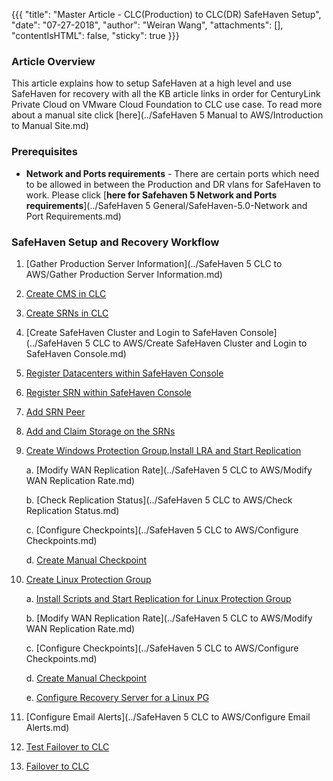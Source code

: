 {{{
  "title": "Master Article - CLC(Production) to CLC(DR) SafeHaven Setup",
  "date": "07-27-2018",
  "author": "Weiran Wang",
  "attachments": [],
  "contentIsHTML": false,
  "sticky": true
}}}

### Article Overview
This article explains how to setup SafeHaven at a high level and use SafeHaven for recovery with all the KB article links in order for CenturyLink Private Cloud on VMware Cloud Foundation to CLC use case. To read more about a manual site click [here](../SafeHaven 5 Manual to AWS/Introduction to Manual Site.md)

### Prerequisites
* **Network and Ports requirements** - There are certain ports which need to be allowed in between the Production and DR vlans for SafeHaven to work. Please click [**here for Safehaven 5 Network and Ports requirements**](../SafeHaven 5 General/SafeHaven-5.0-Network and Port Requirements.md)

### SafeHaven Setup and Recovery Workflow

1. [Gather Production Server Information](../SafeHaven 5 CLC to AWS/Gather Production Server Information.md)

3. [Create CMS in CLC](create-cms-clc.md)

4. [Create SRNs in CLC](create-srns-clc.md)

5. [Create SafeHaven Cluster and Login to SafeHaven Console](../SafeHaven 5 CLC to AWS/Create SafeHaven Cluster and Login to SafeHaven Console.md)

6. [Register Datacenters within SafeHaven Console](register-datacenters.md)

7. [Register SRN within SafeHaven Console](register-srn-clc-clc.md)

8. [Add SRN Peer](add-srn-peers-clc-clc.md)

9. [Add and Claim Storage on the SRNs](add-claim-storage-clc-clc.md)

10. [Create Windows Protection Group,Install LRA and Start Replication](Create-Windows-pg-Install-LRA-clc-clc.md)

    a. [Modify WAN Replication Rate](../SafeHaven 5 CLC to AWS/Modify WAN Replication Rate.md)

    b. [Check Replication Status](../SafeHaven 5 CLC to AWS/Check Replication Status.md)

    c. [Configure Checkpoints](../SafeHaven 5 CLC to AWS/Configure Checkpoints.md)

    d. [Create Manual Checkpoint](Create-manual-checkpoint-clc-clc.md)

11. [Create Linux Protection Group](Create-Linux-pg-clc-clc.md)

    a. [Install Scripts and Start Replication for Linux Protection Group](Install-Scripts-for-Linux-ph-clc-clc.md)

    b. [Modify WAN Replication Rate](../SafeHaven 5 CLC to AWS/Modify WAN Replication Rate.md)

    c. [Configure Checkpoints](../SafeHaven 5 CLC to AWS/Configure Checkpoints.md)

    d. [Create Manual Checkpoint](Create-manual-checkpoint-clc-clc.md)

    e. [Configure Recovery Server for a Linux PG](configure-recovery-server-linux-clc-clc.md)

12.  [Configure Email Alerts](../SafeHaven 5 CLC to AWS/Configure Email Alerts.md)

13.  [Test Failover to CLC](Test-Failover-to-CLC.md)

14.  [Failover to CLC](Failover-to-CLC.md)